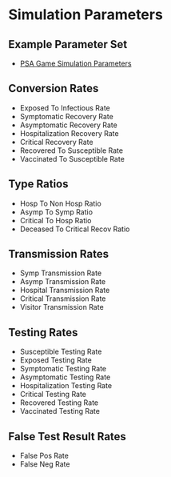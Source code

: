 # Simulation Parameters

## Example Parameter Set
- [PSA Game Simulation Parameters](/json/parameters/SeirModelParams_PsaGame_2022-09-06-1049.json)

## Conversion Rates
- Exposed To Infectious Rate 
- Symptomatic Recovery Rate 
- Asymptomatic Recovery Rate 
- Hospitalization Recovery Rate 
- Critical Recovery Rate 
- Recovered To Susceptible Rate 
- Vaccinated To Susceptible Rate

## Type Ratios
- Hosp To Non Hosp Ratio 
- Asymp To Symp Ratio 
- Critical To Hosp Ratio 
- Deceased To Critical Recov Ratio 

## Transmission Rates
- Symp Transmission Rate 
- Asymp Transmission Rate 
- Hospital Transmission Rate 
- Critical Transmission Rate 
- Visitor Transmission Rate 

## Testing Rates
- Susceptible Testing Rate 
- Exposed Testing Rate 
- Symptomatic Testing Rate 
- Asymptomatic Testing Rate 
- Hospitalization Testing Rate 
- Critical Testing Rate 
- Recovered Testing Rate 
- Vaccinated Testing Rate 

## False Test Result Rates
- False Pos Rate 
- False Neg Rate 
